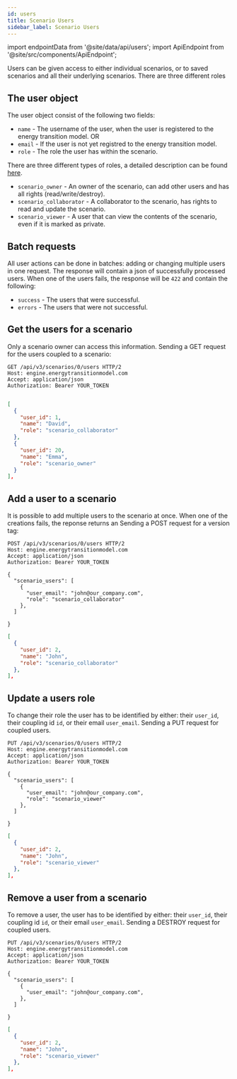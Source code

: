 ```yaml
---
id: users
title: Scenario Users
sidebar_label: Scenario Users
---
```


import endpointData from '@site/data/api/users';
import ApiEndpoint from '@site/src/components/ApiEndpoint';

Users can be given access to either individual scenarios, or to saved scenarios and all their
underlying scenarios. There are three different roles

## The user object

The user object consist of the following two fields:

* `name` - The username of the user, when the user is registered to the energy transition model. OR
* `email` - If the user is not yet registred to the energy transition model.
* `role` - The role the user has within the scenario.

There are three different types of roles, a detailed description can be found [here](/main/managing-scenarios/scenario-access-management).

* `scenario_owner` - An owner of the scenario, can add other users and has all rights (read/write/destroy).
* `scenario_collaborator` - A collaborator to the scenario, has rights to read and update the scenario.
* `scenario_viewer` - A user that can view the contents of the scenario, even if it is marked as private.

## Batch requests

All user actions can be done in batches: adding or changing multiple users in one request. The response will contain a json of successfully processed users. When one of the users fails, the response will be `422` and contain the following:

* `success` - The users that were successful.
* `errors` - The users that were not successful.

## Get the users for a scenario

Only a scenario owner can access this information.
Sending a GET request for the users coupled to a scenario:

<ApiEndpoint data={endpointData.index} />

```http title="Example request"
GET /api/v3/scenarios/0/users HTTP/2
Host: engine.energytransitionmodel.com
Accept: application/json
Authorization: Bearer YOUR_TOKEN
```

```json title="Example response"

[
  {
    "user_id": 1,
    "name": "David",
    "role": "scenario_collaborator"
  },
  {
    "user_id": 20,
    "name": "Emma",
    "role": "scenario_owner"
  }
],

```

## Add a user to a scenario

It is possible to add multiple users to the scenario at once.
When one of the creations fails, the reponse returns an
Sending a POST request for a version tag:

<ApiEndpoint data={endpointData.create} />

```http title="Example request"
POST /api/v3/scenarios/0/users HTTP/2
Host: engine.energytransitionmodel.com
Accept: application/json
Authorization: Bearer YOUR_TOKEN

{
  "scenario_users": [
    {
      "user_email": "john@our_company.com",
      "role": "scenario_collaborator"
    },
  ]

}
```

```json title="Example response"
[
  {
    "user_id": 2,
    "name": "John",
    "role": "scenario_collaborator"
  },
],
```

## Update a users role

To change their role the user has to be identified by either: their `user_id`, their coupling id `id`, or their email `user_email`.
Sending a PUT request for coupled users.


<ApiEndpoint data={endpointData.update} />

```http title="Example request"
PUT /api/v3/scenarios/0/users HTTP/2
Host: engine.energytransitionmodel.com
Accept: application/json
Authorization: Bearer YOUR_TOKEN

{
  "scenario_users": [
    {
      "user_email": "john@our_company.com",
      "role": "scenario_viewer"
    },
  ]

}
```

```json title="Example response"
[
  {
    "user_id": 2,
    "name": "John",
    "role": "scenario_viewer"
  },
],
```

## Remove a user from a scenario

To remove a user, the user has to be identified by either: their `user_id`, their coupling id `id`, or their email `user_email`.
Sending a DESTROY request for coupled users.

<ApiEndpoint data={endpointData.update} />

```http title="Example request"
PUT /api/v3/scenarios/0/users HTTP/2
Host: engine.energytransitionmodel.com
Accept: application/json
Authorization: Bearer YOUR_TOKEN

{
  "scenario_users": [
    {
      "user_email": "john@our_company.com",
    },
  ]

}
```

```json title="Example response"
[
  {
    "user_id": 2,
    "name": "John",
    "role": "scenario_viewer"
  },
],
```
